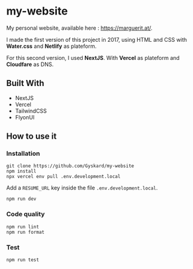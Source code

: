 # my-website

My personal website, available here : https://marguerit.at/.

I made the first version of this project in 2017, using HTML and CSS with __Water.css__ and __Netlify__ as plateform.

For this second version, I used __NextJS__. With __Vercel__ as plateform and __Cloudfare__ as DNS.

## Built With

- NextJS
- Vercel
- TailwindCSS
- FlyonUI

## How to use it

### Installation

```
git clone https://github.com/Gyskard/my-website
npm install
npx vercel env pull .env.development.local
```

Add a `RESUME_URL` key inside the file `.env.development.local`.

```
npm run dev
```

### Code quality

```
npm run lint
npm run format
```

### Test

```
npm run test
```

